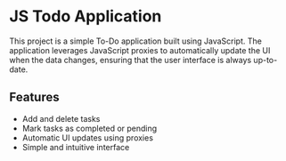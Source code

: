 # JS Todo Application

This project is a simple To-Do application built using JavaScript. The application leverages JavaScript proxies to automatically update the UI when the data changes, ensuring that the user interface is always up-to-date.

## Features

- Add and delete tasks
- Mark tasks as completed or pending
- Automatic UI updates using proxies
- Simple and intuitive interface